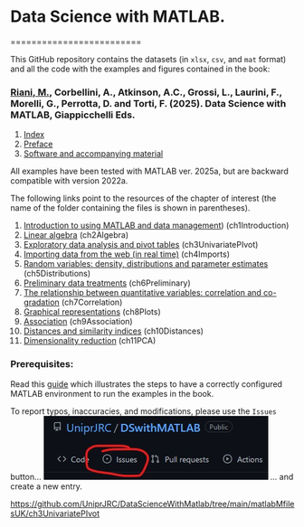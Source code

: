 # Data Science with MATLAB.

\=========================

This GitHub repository contains the datasets (in `xlsx`, `csv`, and `mat` format) and all the code with the examples and figures contained in the book:

### [Riani, M.](http://www.riani.it), Corbellini, A., Atkinson, A.C., Grossi, L., Laurini, F., Morelli, G., Perrotta, D. and Torti, F. (2025). Data Science with MATLAB, Giappicchelli Eds.

1.  [Index](https://github.com/UniprJRC/DSwithMATLAB/tree/main/matlabfiles/resources/index.pdf)
2.  [Preface](https://github.com/UniprJRC/DSwithMATLAB/tree/main/matlabfiles/resources/preface.pdf)
3.  [Software and accompanying material](https://github.com/UniprJRC/DSwithMATLAB/tree/main/matlabfiles/resources/supporting_material.pdf)


All examples have been tested with MATLAB ver. 2025a, but are backward compatible with version 2022a.

The following links point to the resources of the chapter of interest (the name of the folder containing the files is shown in parentheses).

1.  [Introduction to using MATLAB and data management](https://github.com/UniprJRC/DSwithMATLAB/tree/main/matlabfilesUK/ch1Introduction)) (ch1Introduction)
2.  [Linear algebra](https://github.com/UniprJRC/DSwithMATLAB/tree/main/matlabfiles/ch2Algebra) (ch2Algebra)
3.  [Exploratory data analysis and pivot tables](https://github.com/UniprJRC/DSwithMATLAB/tree/main/matlabfiles/ch3UnivariatePIvot) (ch3UnivariatePIvot)
4.  [Importing data from the web (in real time)](https://github.com/UniprJRC/DSwithMATLAB/tree/main/matlabfiles/ch4Imports) (ch4Imports)
5.  [Random variables: density, distributions and parameter estimates](https://github.com/UniprJRC/DSwithMATLAB/tree/main/matlabfiles/ch5Distributions) (ch5Distributions)
6.  [Preliminary data treatments](https://github.com/UniprJRC/DSwithMATLAB/tree/main/matlabfiles/ch6Preliminary) (ch6Preliminary)
7.  [The relationship between quantitative variables: correlation and co-gradation](https://github.com/UniprJRC/DSwithMATLAB/tree/main/matlabfiles/ch7Correlation) (ch7Correlation)
8.  [Graphical representations](https://github.com/UniprJRC/DSwithMATLAB/tree/main/matlabfiles/ch8Plots) (ch8Plots)
9.  [Association](https://github.com/UniprJRC/DSwithMATLAB/tree/main/matlabfiles/ch9Association) (ch9Association)
10. [Distances and similarity indices](https://github.com/UniprJRC/DSwithMATLAB/tree/main/matlabfiles/ch10Distances) (ch10Distances)
11. [Dimensionality reduction](https://github.com/UniprJRC/DSwithMATLAB/tree/main/matlabfiles/ch11PCA) (ch11PCA)


### Prerequisites:

Read this [guide](https://github.com/UniprJRC/DSwithMATLAB/tree/main/matlabfiles/resources/supporting_material.pdf) which illustrates the steps to have a correctly configured MATLAB environment to run the examples in the book.

To report typos, inaccuracies, and modifications, please use the `Issues` button...
![Issues](https://github.com/UniprJRC/DSwithMATLAB/blob/main/issues.jpg?raw=true)
... and create a new entry.


https://github.com/UniprJRC/DataScienceWithMatlab/tree/main/matlabMfilesUK/ch3UnivariatePIvot